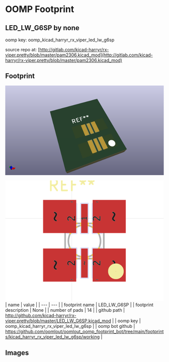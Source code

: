 # OOMP Footprint  
## LED_LW_G6SP  by none  
  
oomp key: oomp_kicad_harryr_rx_viper_led_lw_g6sp  
  
source repo at: [http://gitlab.com/kicad-harryr/rx-viper.pretty/blob/master/pam2306.kicad_mod](http://gitlab.com/kicad-harryr/rx-viper.pretty/blob/master/pam2306.kicad_mod)  
## Footprint  
  
[![working_kicad_pcb_3d.png](working_kicad_pcb_3d_600.png)](working_kicad_pcb_3d.png)  
  
[![working.png](working_600.png)](working.png)  
| name | value | 
| --- | --- | 
| footprint name | LED_LW_G6SP | 
| footprint description | None | 
| number of pads | 14 | 
| github path | http://github.com/kicad-harryr/rx-viper.pretty/blob/master/LED_LW_G6SP.kicad_mod | 
| oomp key | oomp_kicad_harryr_rx_viper_led_lw_g6sp | 
| oomp bot github | https://github.com/oomlout/oomlout_oomp_footprint_bot/tree/main/footprints/kicad_harryr_rx_viper_led_lw_g6sp/working | 
## Images  
